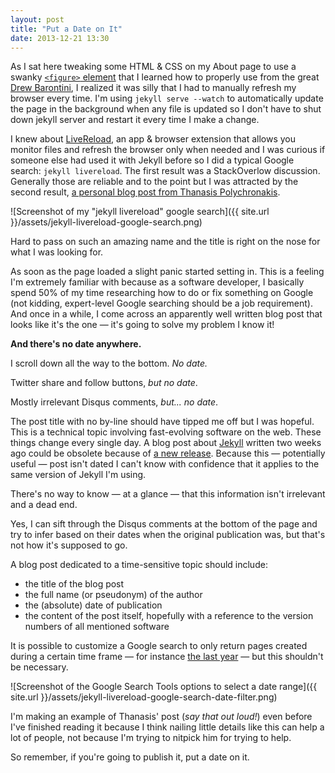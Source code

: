 ```yaml
---
layout: post
title: "Put a Date on It"
date: 2013-12-21 13:30
---
```


As I sat here tweaking some HTML &amp; CSS on my About page to use a swanky [`<figure>` element](https://developer.mozilla.org/en-US/docs/Web/HTML/Element/figure) that I learned how to properly use from the great [Drew Barontini](https://www.codeschool.com/courses/front-end-formations), I realized it was silly that I had to manually refresh my browser every time. I'm using `jekyll serve --watch` to automatically update the page in the background when any file is updated so I don't have to shut down jekyll server and restart it every time I make a change.

I knew about [LiveReload](http://livereload.com/), an app & browser extension that allows you monitor files and refresh the browser only when needed and I was curious if someone else had used it with Jekyll before so I did a typical Google search: `jekyll livereload`. The first result was a StackOverlow discussion. Generally those are reliable and to the point but I was attracted by the second result, [a personal blog post from Thanasis Polychronakis](http://thanpol.as/jekyll/jekyll-and-livereload-flow/).

![Screenshot of my "jekyll livereload" google search]({{ site.url }}/assets/jekyll-livereload-google-search.png)

Hard to pass on such an amazing name and the title is right on the nose for what I was looking for.

As soon as the page loaded a slight panic started setting in. This is a feeling I'm extremely familiar with because as a software developer, I basically spend 50% of my time researching how to do or fix something on Google (not kidding, expert-level Google searching should be a job requirement). And once in a while, I come across an apparently well written blog post that looks like it's the one — it's going to solve my problem I know it!

**And there's no date anywhere.**

I scroll down all the way to the bottom. *No date.*

Twitter share and follow buttons, *but no date*.

Mostly irrelevant Disqus comments, *but... no date*.

The post title with no by-line should have tipped me off but I was hopeful. This is a technical topic involving fast-evolving software on the web. These things change every single day. A blog post about [Jekyll](http://jekyllrb.com/) written two weeks ago could be obsolete because of [a new release](https://github.com/jekyll/jekyll/releases). Because this — potentially useful — post isn't dated I can't know with confidence that it applies to the same version of Jekyll I'm using.

There's no way to know — at a glance — that this information isn't irrelevant and a dead end.

Yes, I can sift through the Disqus comments at the bottom of the page and try to infer based on their dates when the original publication was, but that's not how it's supposed to go.

A blog post dedicated to a time-sensitive topic should include:
- the title of the blog post
- the full name (or pseudonym) of the author
- the (absolute) date of publication
- the content of the post itself, hopefully with a reference to the version numbers of all mentioned software

It is possible to customize a Google search to only return pages created during a certain time frame — for instance [the last year](https://www.google.com/search?q=jekyll+livereload&oq=jekyll+livereload&aqs=chrome..69i57j0l5.2721j0j1&sourceid=chrome&espv=210&es_sm=91&ie=UTF-8#es_sm=91&espv=210&q=jekyll+livereload&safe=off&tbs=qdr:y) — but this shouldn't be necessary.

![Screenshot of the Google Search Tools options to select a date range]({{ site.url }}/assets/jekyll-livereload-google-search-date-filter.png)

I'm making an example of Thanasis' post (*say that out loud!*) even before I've finished reading it because I think nailing little details like this can help a lot of people, not because I'm trying to nitpick him for trying to help.

So remember, if you're going to publish it, put a date on it.
